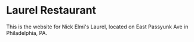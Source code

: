 # Laurel Restaurant

This is the website for Nick Elmi's Laurel, located on East Passyunk Ave in Philadelphia, PA.
